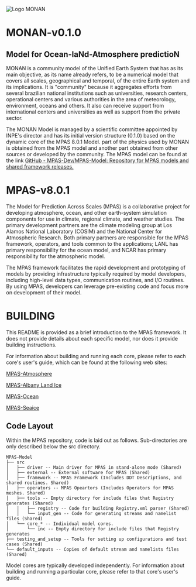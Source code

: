 ![Logo MONAN](https://github.com/monanadmin/monan_cc_docs/blob/master/docs/assets/logo_monan_vert_300x384.png)

# MONAN-v0.1.0

## Model for Ocean-laNd-Atmosphere predictioN

MONAN is a community model of the Unified Earth System that has as its main objective, as its name already refers, to be a numerical model that covers all scales, geographical and temporal, of the entire Earth system and its implications. It is "community" because it aggregates efforts from several brazilian national institutions such as universities, research centers, operational centers and various authorities in the area of meteorology, environment, oceans and others. It also can receive support from international centers and universities as well as support from the private sector.

The MONAN Model is managed by a scientific committee appointed by INPE's director and has its initial version structure (0.1.0) based on the dynamic core of the MPAS 8.0.1 Model. part of the physics used by MONAN is obtained from the MPAS model and another part obtained from other sources or developed by the community. The MPAS model can be found at the link [GitHub - MPAS-Dev/MPAS-Model: Repository for MPAS models and shared framework releases.](https://github.com/MPAS-Dev/MPAS-Model)

MPAS-v8.0.1
====

The Model for Prediction Across Scales (MPAS) is a collaborative project for
developing atmosphere, ocean, and other earth-system simulation components for
use in climate, regional climate, and weather studies. The primary development
partners are the climate modeling group at Los Alamos National Laboratory
(COSIM) and the National Center for Atmospheric Research. Both primary
partners are responsible for the MPAS framework, operators, and tools common to
the applications; LANL has primary responsibility for the ocean model, and NCAR
has primary responsibility for the atmospheric model.

The MPAS framework facilitates the rapid development and prototyping of models
by providing infrastructure typically required by model developers, including
high-level data types, communication routines, and I/O routines. By using MPAS,
developers can leverage pre-existing code and focus more on development of
their model.

BUILDING
========

This README is provided as a brief introduction to the MPAS framework. It does
not provide details about each specific model, nor does it provide building
instructions.

For information about building and running each core, please refer to each
core's user's guide, which can be found at the following web sites:

[MPAS-Atmosphere](http://mpas-dev.github.io/atmosphere/atmosphere_download.html)

[MPAS-Albany Land Ice](http://mpas-dev.github.io/land_ice/download.html)

[MPAS-Ocean](http://mpas-dev.github.io/ocean/releases.html)

[MPAS-Seaice](http://mpas-dev.github.io/sea_ice/releases.html)

Code Layout
----------

Within the MPAS repository, code is laid out as follows. Sub-directories are
only described below the src directory.

    MPAS-Model
    ├── src
    │   ├── driver -- Main driver for MPAS in stand-alone mode (Shared)
    │   ├── external -- External software for MPAS (Shared)
    │   ├── framework -- MPAS Framework (Includes DDT Descriptions, and shared routines. Shared)
    │   ├── operators -- MPAS Opeartors (Includes Operators for MPAS meshes. Shared)
    │   ├── tools -- Empty directory for include files that Registry generates (Shared)
    │   │   ├── registry -- Code for building Registry.xml parser (Shared)
    │   │   └── input_gen -- Code for generating streams and namelist files (Shared)
    │   └── core_* -- Individual model cores.
    │       └── inc -- Empty directory for include files that Registry generates
    ├── testing_and_setup -- Tools for setting up configurations and test cases (Shared)
    └── default_inputs -- Copies of default stream and namelists files (Shared)

Model cores are typically developed independently. For information about
building and running a particular core, please refer to that core's user's
guide.
